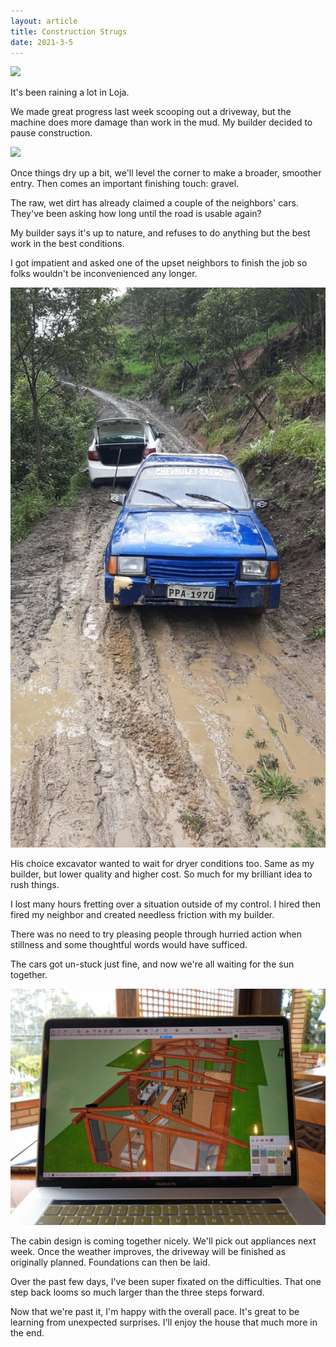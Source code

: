 ```yaml
---
layout: article
title: Construction Strugs
date: 2021-3-5
---
```


![](/img/tree-tipping.jpg#L)

It's been raining a lot in Loja.

We made great progress last week scooping out a driveway, but the machine does more damage than work in the mud. My builder decided to pause construction.

![](/img/corner-road.jpg#L)

Once things dry up a bit, we'll level the corner to make a broader, smoother entry. Then comes an important finishing touch: gravel.

The raw, wet dirt has already claimed a couple of the neighbors' cars. They've been asking how long until the road is usable again?

My builder says it's up to nature, and refuses to do anything but the best work in the best conditions.

I got impatient and asked one of the upset neighbors to finish the job so folks wouldn't be inconvenienced any longer.

![](/img/stuck-cars.jpeg#M)

His choice excavator wanted to wait for dryer conditions too. Same as my builder, but lower quality and higher cost. So much for my brilliant idea to rush things.

I lost many hours fretting over a situation outside of my control. I hired then fired my neighbor and created needless friction with my builder.

There was no need to try pleasing people through hurried action when stillness and some thoughtful words would have sufficed.

The cars got un-stuck just fine, and now we're all waiting for the sun together.

![](/img/cabin-design.jpg#L)

The cabin design is coming together nicely. We'll pick out appliances next week. Once the weather improves, the driveway will be finished as originally planned. Foundations can then be laid.

Over the past few days, I've been super fixated on the difficulties. That one step back looms so much larger than the three steps forward.

Now that we're past it, I'm happy with the overall pace. It's great to be learning from unexpected surprises. I'll enjoy the house that much more in the end.
